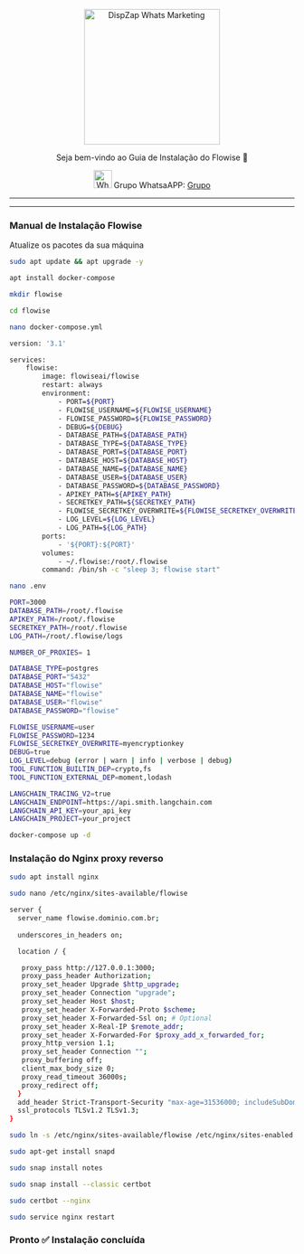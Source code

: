 <p align="center">
<img src="https://cwmkt.com.br/wp-content/uploads/2023/08/logo-github-cwmkt.svg" alt="DispZap Whats Marketing" width="240" />
<p align="center">Seja bem-vindo ao Guia de Instalação do Flowise 🚀</p>
</p>
  
<p align="center">
<img src="https://whatsapp.com/favicon.ico" alt="WhatsAPP-logo" width="32" />
<span>Grupo WhatsaAPP: </span>
<a href="https://chat.whatsapp.com/H725cLemtTY5iAW6lFScPF" target="_blank">Grupo</a>
</p>

<hr />
<hr />

 
### Manual de Instalação Flowise

Atualize os pacotes da sua máquina

```bash
sudo apt update && apt upgrade -y
```

```bash
apt install docker-compose
```

```bash
mkdir flowise
```

```bash
cd flowise
```

```bash
nano docker-compose.yml
```

```bash
version: '3.1'

services:
    flowise:
        image: flowiseai/flowise
        restart: always
        environment:
            - PORT=${PORT}
            - FLOWISE_USERNAME=${FLOWISE_USERNAME}
            - FLOWISE_PASSWORD=${FLOWISE_PASSWORD}
            - DEBUG=${DEBUG}
            - DATABASE_PATH=${DATABASE_PATH}
            - DATABASE_TYPE=${DATABASE_TYPE}
            - DATABASE_PORT=${DATABASE_PORT}
            - DATABASE_HOST=${DATABASE_HOST}
            - DATABASE_NAME=${DATABASE_NAME}
            - DATABASE_USER=${DATABASE_USER}
            - DATABASE_PASSWORD=${DATABASE_PASSWORD}
            - APIKEY_PATH=${APIKEY_PATH}
            - SECRETKEY_PATH=${SECRETKEY_PATH}
            - FLOWISE_SECRETKEY_OVERWRITE=${FLOWISE_SECRETKEY_OVERWRITE}
            - LOG_LEVEL=${LOG_LEVEL}
            - LOG_PATH=${LOG_PATH}
        ports:
            - '${PORT}:${PORT}'
        volumes:
            - ~/.flowise:/root/.flowise
        command: /bin/sh -c "sleep 3; flowise start"
```

```bash
nano .env
```

```bash
PORT=3000
DATABASE_PATH=/root/.flowise
APIKEY_PATH=/root/.flowise
SECRETKEY_PATH=/root/.flowise
LOG_PATH=/root/.flowise/logs

NUMBER_OF_PROXIES= 1

DATABASE_TYPE=postgres
DATABASE_PORT="5432"
DATABASE_HOST="flowise"
DATABASE_NAME="flowise"
DATABASE_USER="flowise"
DATABASE_PASSWORD="flowise"

FLOWISE_USERNAME=user
FLOWISE_PASSWORD=1234
FLOWISE_SECRETKEY_OVERWRITE=myencryptionkey
DEBUG=true
LOG_LEVEL=debug (error | warn | info | verbose | debug)
TOOL_FUNCTION_BUILTIN_DEP=crypto,fs
TOOL_FUNCTION_EXTERNAL_DEP=moment,lodash

LANGCHAIN_TRACING_V2=true
LANGCHAIN_ENDPOINT=https://api.smith.langchain.com
LANGCHAIN_API_KEY=your_api_key
LANGCHAIN_PROJECT=your_project
```

```bash
docker-compose up -d
```

### Instalação do Nginx proxy reverso

```bash
sudo apt install nginx
```

```bash
sudo nano /etc/nginx/sites-available/flowise
```

```bash
server {
  server_name flowise.dominio.com.br;
  
  underscores_in_headers on;

  location / {

   proxy_pass http://127.0.0.1:3000;
   proxy_pass_header Authorization;
   proxy_set_header Upgrade $http_upgrade;
   proxy_set_header Connection "upgrade";
   proxy_set_header Host $host;
   proxy_set_header X-Forwarded-Proto $scheme;
   proxy_set_header X-Forwarded-Ssl on; # Optional
   proxy_set_header X-Real-IP $remote_addr;
   proxy_set_header X-Forwarded-For $proxy_add_x_forwarded_for;
   proxy_http_version 1.1;
   proxy_set_header Connection "";
   proxy_buffering off;
   client_max_body_size 0;
   proxy_read_timeout 36000s;
   proxy_redirect off;
  }
  add_header Strict-Transport-Security "max-age=31536000; includeSubDomains" always;
  ssl_protocols TLSv1.2 TLSv1.3;
} 
  ```

```bash
sudo ln -s /etc/nginx/sites-available/flowise /etc/nginx/sites-enabled
```

```bash
sudo apt-get install snapd
```

```bash 
sudo snap install notes
```

```bash
sudo snap install --classic certbot
```

```bash  
sudo certbot --nginx
```

```bash  
sudo service nginx restart
```

### Pronto ✅ Instalação concluída
